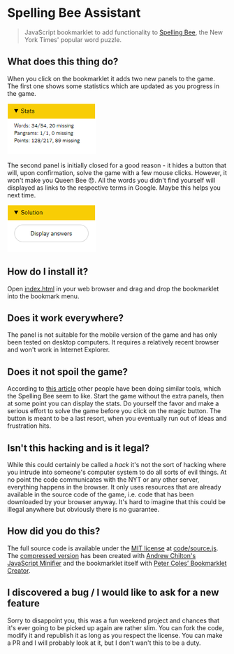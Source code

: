 # Spelling Bee Assistant

> JavaScript bookmarklet to add functionality to [Spelling Bee](https://www.nytimes.com/puzzles/spelling-bee), the New York Times' popular word puzzle.


## What does this thing do?

When you click on the bookmarklet it adds two new panels to the game. The first one shows some statistics which are updated as you progress in the game.

![Game stats](/media/stats.png)

The second panel is initially closed for a good reason - it hides a button that will, upon confirmation, solve the game with a few mouse clicks. However, it won't make you Queen Bee 😞. All the words you didn't find yourself will displayed as links to the respective terms in Google. Maybe this helps you next time.

![Auto-solve the game](/media/solution.png)

## How do I install it?

Open [index.html](index.html) in your web browser and drag and drop the bookmarklet into the bookmark menu.


## Does it work everywhere?

The panel is not suitable for the mobile version of the game and has only been tested on desktop computers. It requires a relatively recent browser and won't work in Internet Explorer.


## Does it not spoil the game?

According to [this article](https://www.nytimes.com/2020/10/16/crosswords/spellingbee-puzzles.html) other people have been doing similar tools, which the Spelling Bee seem to like. Start the game without the extra panels, then at some point you can display the stats. Do yourself the favor and make a serious effort to solve the game before you click on the magic button. The button is meant to be a last resort, when you eventually run out of ideas and frustration hits.


## Isn't this hacking and is it legal?

While this could certainly be called a _hack_ it's not the sort of hacking where you intrude into someone's computer system to do all sorts of evil things. At no point the code communicates with the NYT or any other server, everything happens in the browser. It only uses resources that are already available in the source code of the game, i.e. code that has been downloaded by your browser anyway. It's hard to imagine that this could be illegal anywhere but obviously there is no guarantee.


## How did you do this?

The full source code is available under the [MIT license](LICENSE.md) at [code/source.js](code/source.js). The [compressed version](code/source-compressed.js) has been created with [Andrew Chilton's JavaScript Minifier](https://javascript-minifier.com/) and the bookmarklet itself with [Peter Coles’ Bookmarklet Creator](https://mrcoles.com/bookmarklet/).


## I discovered a bug / I would like to ask for a new feature

Sorry to disappoint you, this was a fun weekend project and chances that it's ever going to be picked up again are rather slim. You can fork the code, modify it and republish it as long as you respect the license. You can make a PR and I will probably look at it, but I don't wan't this to be a duty. 
